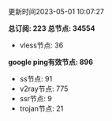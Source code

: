 更新时间2023-05-01 10:07:27

**总订阅: 223**
**总节点: 34554**
- vless节点: 36

**google ping有效节点: 896**
- ss节点: 91
- v2ray节点: 775
- ssr节点: 9
- trojan节点: 21
